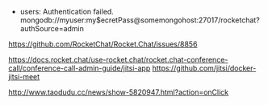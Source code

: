 
* users: Authentication failed.
mongodb://myuser:my$ecretPass@somemongohost:27017/rocketchat?authSource=admin

https://github.com/RocketChat/Rocket.Chat/issues/8856




https://docs.rocket.chat/use-rocket.chat/rocket.chat-conference-call/conference-call-admin-guide/jitsi-app
https://github.com/jitsi/docker-jitsi-meet


http://www.taodudu.cc/news/show-5820947.html?action=onClick